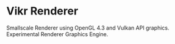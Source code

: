 # Vikr Renderer
Smallscale Renderer using OpenGL 4.3 and Vulkan API graphics. 
Experimental Renderer Graphics Engine.